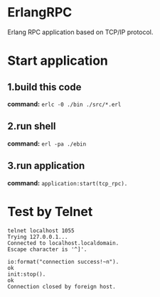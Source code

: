 # ErlangRPC
Erlang RPC application based on TCP/IP protocol.


# Start application

## 1.build this code

**command:** `erlc -0 ./bin ./src/*.erl`

## 2.run shell

**command:** `erl -pa ./ebin`

## 3.run application

**command:** `application:start(tcp_rpc).`

# Test by Telnet

```
telnet localhost 1055
Trying 127.0.0.1...
Connected to localhost.localdomain.
Escape character is '^]'.

io:format("connection success!~n").
ok
init:stop().
ok
Connection closed by foreign host.
```
